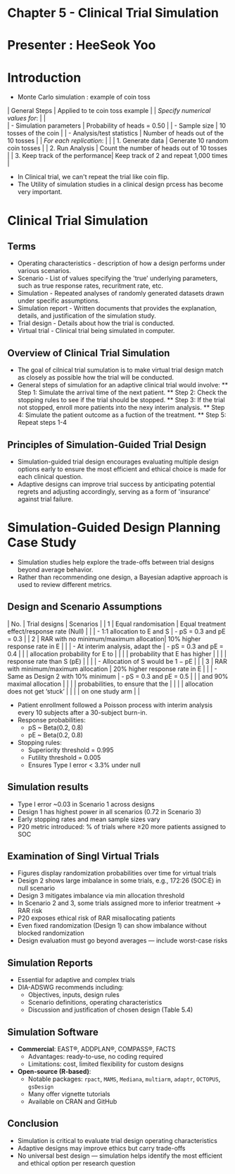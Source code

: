 # Chapter 5 - Clinical Trial Simulation

# Presenter : HeeSeok Yoo


# **Introduction** 


- Monte Carlo simulation : example of coin toss 


| General Steps                   | Applied to te coin toss example                |
| *Specify numerical values for*: |                                                |                                
| - Simulation parameters         | Probability of heads = 0.50                    |
| - Sample size                   | 10 tosses of the coin                          |
| - Analysis/test statistics      | Number of heads out of the 10 tosses           |
| *For each replication*:         |                                                |
| 1. Generate data                | Generate 10 random coin tosses                 |
| 2. Run Analysis                 | Count the number of heads out of 10 tosses     |
| 3. Keep track of the performance| Keep track of 2 and repeat 1,000 times         |

* In Clinical trial, we can't repeat the trial like coin flip. 
* The Utility of simulation studies in a clinical design prcess has become very important.



# Clinical Trial Simulation

## Terms

* Operating characteristics - description of how a design performs under various scenarios.
* Scenario - List of values specifying the 'true' underlying parameters, such as true response rates, recuritment rate, etc. 
* Simulation - Repeated analyses of randomly generated datasets drawn under specific assumptions.
* Simulation report - Written documents that provides the explanation, details, and justification of the simulation study.
* Trial design - Details about how the trial is conducted.
* Virtual trial - Clinical trial being simulated in computer.

## Overview of Clinical Trial Simulation

* The goal of cilnical trial sumulation is to make virtual trial design match as closely as possible how the trial will be conducted.
* General steps of simulation for an adaptive clinical trial would involve:
  ** Step 1: Simulate the arrival time of the next patient.
  ** Step 2: Check the stopping rules to see if the trial should be stopped.
  ** Step 3: If the trial not stopped, enroll more patients into the nexy interim analysis.
  ** Step 4: Simulate the patient outcome as a fuction of the treatment.
  ** Step 5: Repeat steps 1-4

## Principles of Simulation-Guided Trial Design

* Simulation-guided trial design encourages evaluating multiple design options early to ensure the most efficient and ethical choice is made for each clinical question.
* Adaptive designs can improve trial success by anticipating potential regrets and adjusting accordingly, serving as a form of 'insurance' against trial failure.


# Simulation-Guided Design Planning Case Study

* Simulation studies help explore the trade-offs between trial designs beyond average behavior.
* Rather than recommending one design, a Bayesian adaptive approach is used to review different metrics.

## Design and Scenario Assumptions

| No. | Trial designs                         | Scenarios                                        |
| 1   | Equal randomisation                   | Equal treatment effect/response rate (Null)      |
|     | - 1:1 allocation to E and S           | - pS = 0.3 and pE = 0.3                          |
| 2   | RAR with no minimum/maximum allocation| 10% higher response rate in E                    |
|     | - At interim analysis, adapt the      | - pS = 0.3 and pE = 0.4                          |
|     |   allocation probability for E to     |                                                  |
|     |   probability that E has higher       |                                                  |
|     |   response rate than S (pE)           |                                                  |
|     | - Allocation of S would be 1 − pE     |                                                  |
| 3   | RAR with minimum/maximum allocation   | 20% higher response rate in E                    |
|     | - Same as Design 2 with 10% minimum   | - pS = 0.3 and pE = 0.5                          |
|     |   and 90% maximal allocation          |                                                  |
|     |   probabilities, to ensure that the   |                                                  |
|     |   allocation does not get ‘stuck’     |                                                  |
|     |   on one study arm                    |                                                  |

* Patient enrollment followed a Poisson process with interim analysis every 10 subjects after a 30-subject burn-in.
* Response probabilities:  
  * pS ~ Beta(0.2, 0.8)  
  * pE ~ Beta(0.2, 0.8)  
* Stopping rules:  
  * Superiority threshold = 0.995  
  * Futility threshold = 0.005  
  * Ensures Type I error < 3.3% under null
 
## Simulation results

* Type I error ~0.03 in Scenario 1 across designs
* Design 1 has highest power in all scenarios (0.72 in Scenario 3)
* Early stopping rates and mean sample sizes vary
* P20 metric introduced: % of trials where ≥20 more patients assigned to SOC

## Examination of Singl Virtual Trials

* Figures display randomization probabilities over time for virtual trials
* Design 2 shows large imbalance in some trials, e.g., 172:26 (SOC:E) in null scenario
* Design 3 mitigates imbalance via min allocation threshold
* In Scenario 2 and 3, some trials assigned more to inferior treatment → RAR risk
* P20 exposes ethical risk of RAR misallocating patients
* Even fixed randomization (Design 1) can show imbalance without blocked randomization
* Design evaluation must go beyond averages — include worst-case risks

## Simulation Reports
* Essential for adaptive and complex trials
* DIA-ADSWG recommends including:
  * Objectives, inputs, design rules
  * Scenario definitions, operating characteristics
  * Discussion and justification of chosen design (Table 5.4)

## Simulation Software
* **Commercial**: EAST®, ADDPLAN®, COMPASS®, FACTS
  * Advantages: ready-to-use, no coding required
  * Limitations: cost, limited flexibility for custom designs
* **Open-source (R-based)**:
  * Notable packages: `rpact`, `MAMS`, `Mediana`, `multiarm`, `adaptr`, `OCTOPUS`, `gsDesign`
  * Many offer vignette tutorials
  * Available on CRAN and GitHub

## Conclusion
* Simulation is critical to evaluate trial design operating characteristics
* Adaptive designs may improve ethics but carry trade-offs
* No universal best design — simulation helps identify the most efficient and ethical option per research question